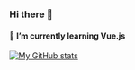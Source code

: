 ### Hi there 👋

#### 🌱 I’m currently learning Vue.js
[![My GitHub stats](https://github-readme-stats.vercel.app/api?username=Dania99dev&theme=vue&show_icons=true)](https://github.com/Dania99dev)
